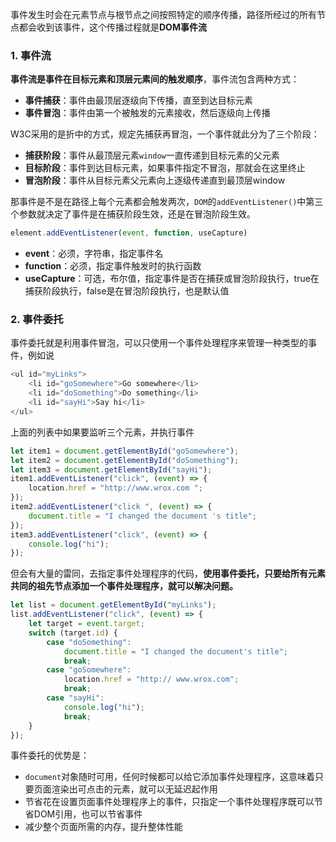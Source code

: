 <!-- ---
title: JS基础系列之DOM事件
date: 2022-10-26
tags: JavaScript
set: BaseJS
--- -->

事件发生时会在元素节点与根节点之间按照特定的顺序传播，路径所经过的所有节点都会收到该事件，这个传播过程就是**DOM事件流**

### 1. 事件流

**事件流是事件在目标元素和顶层元素间的触发顺序**，事件流包含两种方式：
* **事件捕获**：事件由最顶层逐级向下传播，直至到达目标元素
* **事件冒泡**：事件由第一个被触发的元素接收，然后逐级向上传播

W3C采用的是折中的方式，规定先捕获再冒泡，一个事件就此分为了三个阶段：

* **捕获阶段**：事件从最顶层元素`window`一直传递到目标元素的父元素
* **目标阶段**：事件到达目标元素，如果事件指定不冒泡，那就会在这里终止
* **冒泡阶段**：事件从目标元素父元素向上逐级传递直到最顶层window

那事件是不是在路径上每个元素都会触发两次，`DOM`的`addEventListener()`中第三个参数就决定了事件是在捕获阶段生效，还是在冒泡阶段生效。

```javascript
element.addEventListener(event, function, useCapture)
```

* **event**：必须，字符串，指定事件名
* **function**：必须，指定事件触发时的执行函数
* **useCapture**：可选，布尔值，指定事件是否在捕获或冒泡阶段执行，true在捕获阶段执行，false是在冒泡阶段执行，也是默认值

### 2. 事件委托

事件委托就是利用事件冒泡，可以只使用一个事件处理程序来管理一种类型的事件，例如说

```javascript
<ul id="myLinks">
    <li id="goSomewhere">Go somewhere</li>
    <li id="doSomething">Do something</li>
    <li id="sayHi">Say hi</li>
</ul>
```

上面的列表中如果要监听三个元素，并执行事件

```javascript
let item1 = document.getElementById("goSomewhere");
let item2 = document.getElementById("doSomething");
let item3 = document.getElementById("sayHi");
item1.addEventListener("click", (event) => {
    location.href = "http://www.wrox.com ";
});
item2.addEventListener("click ", (event) => {
    document.title = "I changed the document 's title";
});
item3.addEventListener("click", (event) => {
    console.log("hi");
});

```

但会有大量的雷同，去指定事件处理程序的代码，**使用事件委托，只要给所有元素共同的祖先节点添加一个事件处理程序，就可以解决问题。**

```javascript
let list = document.getElementById("myLinks");
list.addEventListener("click", (event) => {
    let target = event.target;
    switch (target.id) {
        case "doSomething":
            document.title = "I changed the document's title";
            break;
        case "goSomewhere":
            location.href = "http:// www.wrox.com";
            break;
        case "sayHi":
            console.log("hi");
            break;
    }
});
```

事件委托的优势是：

* `document`对象随时可用，任何时候都可以给它添加事件处理程序，这意味着只要页面渲染出可点击的元素，就可以无延迟起作用
* 节省花在设置页面事件处理程序上的事件，只指定一个事件处理程序既可以节省DOM引用，也可以节省事件
* 减少整个页面所需的内存，提升整体性能